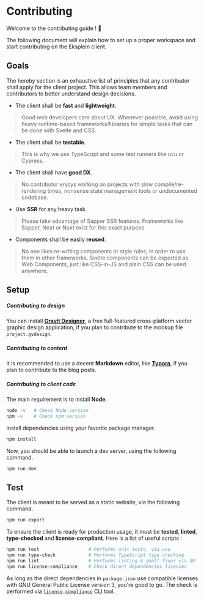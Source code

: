 # Contributing

Welcome to the contributing guide ! :wave:

The following document will explain how to set up a proper workspace and start contributing on the Eksplein client.

## Goals

The hereby section is an exhaustive list of principles that any contributor shall apply for the client project. This allows team members and contributors to better understand design decisions.

- The client shall be **fast** and **lightweight**.

> Good web developers care about UX. Whenever possible, avoid using heavy runtime-based frameworks/libraries for simple tasks that can be done with Svelte and CSS.

- The client shall be **testable**. 

> This is why we use TypeScript and some test runners like uvu or Cypress.

- The client shall have **good DX**. 

> No contributor enjoys working on projects with slow compile/re-rendering times, nonsense state management tools or undocumented codebase.

- Use **SSR** for any heavy task.

> Please take advantage of Sapper SSR features. Frameworks like Sapper, Next or Nuxt exist for this exact purpose.

- Components shall be easily **reused**.

> No one likes re-writing components or style rules, in order to use them in other frameworks. Svelte components can be exported as Web Components, just like CSS-in-JS and plain CSS can be used anywhere.

## Setup

##### Contributing to design

You can install [**Gravit Designer**](https://www.designer.io/), a free full-featured cross-platform vector graphic design application, if you plan to contribute to the mockup file `project.gvdesign`.

##### Contributing to content

It is recommended to use a decent **Markdown** editor, like [**Typora**](https://typora.io/), if you plan to contribute to the blog posts.

##### Contributing to client code

The main requirement is to install **Node**.

```bash
node -v   # Check Node version
npm -v    # Check npm version
```

Install dependencies using your favorite package manager.

```bash
npm install
```

Now, you should be able to launch a dev server, using the following command.

```bash
npm run dev
```

## Test

The client is meant to be served as a static website, via the following command.

```bash
npm run export
```

To ensure the client is ready for production usage, it must be **tested**, **linted**, **type-checked** and **license-compliant**. Here is a list of useful scripts :

```bash
npm run test                  # Performs unit tests, via uvu
npm run type-check            # Performs TypeScript type checking
npm run lint                  # Performs linting & small fixes via XO
npm run license-compliance    # Check direct dependencies licenses 
```

As long as the direct dependencies in `package.json` use compatible licenses with GNU General Public License version 3, you're good to go. The check is performed via [`license-compliance`](https://www.npmjs.com/package/license-compliance) CLI tool.

